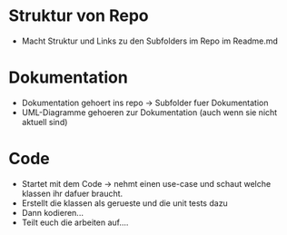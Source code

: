 
# Struktur von Repo

- Macht Struktur und Links zu den Subfolders im Repo im Readme.md

# Dokumentation
- Dokumentation gehoert ins repo -> Subfolder fuer Dokumentation
- UML-Diagramme gehoeren zur Dokumentation (auch wenn sie nicht aktuell sind)

# Code
- Startet mit dem Code -> nehmt einen use-case und schaut welche klassen ihr dafuer braucht.
- Erstellt die klassen als gerueste und die unit tests dazu
- Dann kodieren...
- Teilt euch die arbeiten auf....

